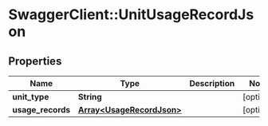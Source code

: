 # SwaggerClient::UnitUsageRecordJson

## Properties
Name | Type | Description | Notes
------------ | ------------- | ------------- | -------------
**unit_type** | **String** |  | [optional] 
**usage_records** | [**Array&lt;UsageRecordJson&gt;**](UsageRecordJson.md) |  | [optional] 


